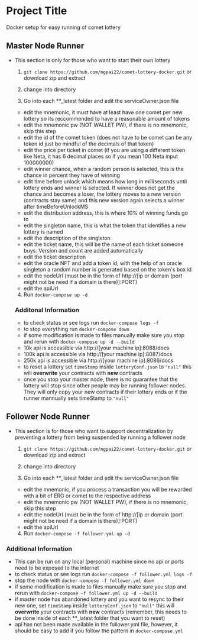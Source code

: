 
# Project Title

Docker setup for easy running of comet lottery




## Master Node Runner
- This section is only for those who want to start their own lottery

  1. `git clone https://github.com/mgpai22/comet-lottery-docker.git` or download zip and extract
  
  2. change into directory 

  3. Go into each **_latest folder and edit the serviceOwner.json file
    - edit the mnemonic, it must have at least have one comet per new lottery so its reccommended to have a reasonable amount of tokens
    - edit the mnemonic pw (NOT WALLET PW), if there is no mnemonic, skip this step
    - edit the id of the comet token (does not have to be comet can be any token id just be mindful of the decimals of that token)
    - edit the price per ticket in comet (if you are using a different token like Neta, it has 6 decimal places so if you mean 100 Neta input 100000000)
    - edit winner chance, when a random person is selected, this is the chance in percent they have of winning
    - edit time before unlock which means how long in milliseconds until lottery ends and winner is selected. If winner does not get the chance and becomes a loser, the lottery moves to a new version (contracts stay same) and this new version again selects a winner after timeBeforeUnlockMS
    - edit the distribution address, this is where 10% of winning funds go to
    - edit the singleton name, this is what the token that identifies a new lottery is named
    - edit the description of the singleton 
    - edit the ticket name, this will be the name of each ticket someone buys. Version and count are added automatically
    - edit the ticket description
    - edit the oracle NFT and add a token id, with the help of an oracle singleton a random number is generated based on the token's box id
    - edit the nodeUrl (must be in the form of http://[ip or domain (port might not be need if a domain is there)]:PORT)
    - edit the apiUrl
  4. Run `docker-compose up -d`

  ### Additonal Information

  - to check status or see logs run `docker-compose logs -f`
  - to stop everything run `docker-compose down`
  - if some modification is made to files manually make sure you stop and rerun with `docker-compose up -d --build`
  - 10k api is accessible via http://[your machine ip]:8088/docs
  - 100k api is accessible via http://[your machine ip]:8087/docs
  - 250k api is accessible via http://[your machine ip]:8086/docs
  - to reset a lottery set `timeStamp` inside `lotteryConf.json` to `"null"` this will **overwrite** your contracts with **new** contracts
  - once you stop your master node, there is no guarantee that the lottery will stop since other people may be running follower nodes. They will only copy your new contracts if their lottery ends or if the runner mannually sets timeStamp to `"null"`


## Follower Node Runner
- This section is for those who want to support decentralization by preventing a lottery from being suspended by running a follower node
  
  1. `git clone https://github.com/mgpai22/comet-lottery-docker.git` or download zip and extract
  
  2. change into directory 

  3. Go into each **_latest folder and edit the serviceOwner.json file
    - edit the mnemonic, if you process a transaction you will be rewarded with a bit of ERG or comet to the respective address
    - edit the mnemonic pw (NOT WALLET PW), if there is no mnemonic, skip this step
    - edit the nodeUrl (must be in the form of http://[ip or domain (port might not be need if a domain is there)]:PORT)
    - edit the apiUrl
  4. Run `docker-compose -f follower.yml up -d`


### Additional Information

- This can be run on any local (personal) machine since no api or ports need to be exposed to the internet
- to check status or see logs run `docker-compose -f follower.yml logs -f`
- stop the node with `docker-compose -f follower.yml down`
- if some modification is made to files manually make sure you stop and rerun with `docker-compose -f follower.yml up -d --build`
- if master node has abandoned lottery and you want to resync to their new one, set `timeStamp` inside `lotteryConf.json` to `"null"` this will **overwrite** your contracts with **new** contracts (remember, this needs to be done inside of each **_latest folder that you want to reset)
- api has not been made available in the follower.yml file, however, it should be easy to add if you follow the pattern in `docker-compose.yml`
